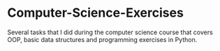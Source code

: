 # Computer-Science-Exercises
Several tasks that I did during the computer science course that covers OOP, basic data structures and programming exercises in Python.

